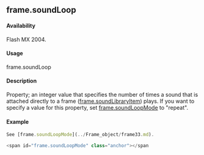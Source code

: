 ## frame.soundLoop

#### Availability

Flash MX 2004.

#### Usage

frame.soundLoop

#### Description

Property; an integer value that specifies the number of times a sound that is attached directly to a frame ([frame.soundLibraryItem](../Frame_object/frame31.md)) plays. If you want to specify a value for this property, set [frame.soundLoopMode](../Frame_object/frame33.md) to "repeat".

#### Example

```javascript
See [frame.soundLoopMode](../Frame_object/frame33.md).

<span id="frame.soundLoopMode" class="anchor"></span
```